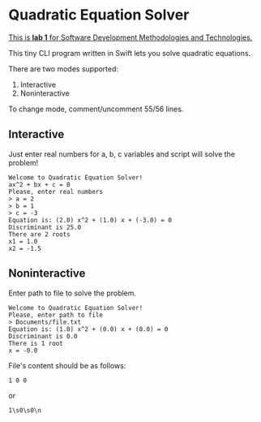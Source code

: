 # Quadratic Equation Solver

[This is **lab 1** for Software Development Methodologies and Technologies.](https://docs.google.com/document/d/1pTz_GAy3GX0GxxoRV5DAiCIGJyMOONHuT9WQS8JgrB0/edit#)

This tiny CLI program written in Swift lets you solve quadratic equations.

There are two modes supported:
1. Interactive
2. Noninteractive

To change mode, comment/uncomment 55/56 lines.

## Interactive
Just enter real numbers for a, b, c variables and script will solve the problem!

```
Welcome to Quadratic Equation Solver!
ax^2 + bx + c = 0
Please, enter real numbers
> a = 2
> b = 1
> c = -3
Equation is: (2.0) x^2 + (1.0) x + (-3.0) = 0
Discriminant is 25.0
There are 2 roots
x1 = 1.0
x2 = -1.5
```

## Noninteractive
Enter path to file to solve the problem.

```
Welcome to Quadratic Equation Solver!
Please, enter path to file
> Documents/file.txt
Equation is: (1.0) x^2 + (0.0) x + (0.0) = 0
Discriminant is 0.0
There is 1 root
x = -0.0
```

File's content should be as follows:

```
1 0 0

```
or
```
1\s0\s0\n
```

